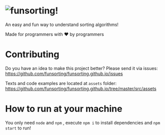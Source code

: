 ![funsorting!](https://funsorting.github.io/src/assets/logo.png)
======
An easy and fun way to understand sorting algorithms!

Made for programmers with ❤ by programmers

# Contributing
Do you have an idea to make this project better?
Please send it via issues: https://github.com/funsorting/funsorting.github.io/issues

Texts and code examples are located at `assets` folder: https://github.com/funsorting/funsorting.github.io/tree/master/src/assets

# How to run at your machine
You only need `node` and `npm` , execute `npm i` to install dependencies and `npm start` to run!
